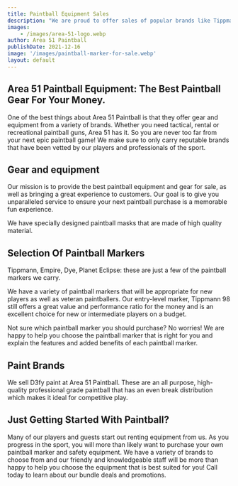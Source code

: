```yaml
---
title: Paintball Equipment Sales
description: "We are proud to offer sales of popular brands like Tippmann Paintball Markers and D3fy Paint"
images:
    - /images/area-51-logo.webp
author: Area 51 Paintball
publishDate: 2021-12-16
image: '/images/paintball-marker-for-sale.webp'
layout: default
---
```


## Area 51 Paintball Equipment: The Best Paintball Gear For Your Money.


One of the best things about Area 51 Paintball is that they offer gear and equipment from a variety of brands. Whether you need tactical, rental or recreational paintball guns, Area 51 has it. So you are never too far from your next epic paintball game!  We make sure to only carry reputable brands that have been vetted by our players and professionals of the sport.  


## Gear and equipment


Our mission is to provide the best paintball equipment and gear for sale, as well as bringing a great experience to customers. Our goal is to give you unparalleled service to ensure your next paintball purchase is a memorable fun experience.   


We have specially designed paintball masks that are made of high quality material.  


## Selection Of Paintball Markers


Tippmann, Empire, Dye, Planet Eclipse: these are just a few of the paintball markers we carry.   


We have a variety of paintball markers that will be appropriate for new players as well as veteran paintballers. Our entry-level marker, Tippmann 98 still offers a great value and performance ratio for the money and is an excellent choice for new or intermediate players on a budget.  


Not sure which paintball marker you should purchase?  No worries!  We are happy to help you choose the paintball marker that is right for you and explain the features and added benefits of each paintball marker.  


## Paint Brands

We sell D3fy paint at Area 51 Paintball.  These are an all purpose, high-quality professional grade paintball that has an even break distribution which makes it ideal for competitive play.  


## Just Getting Started With Paintball? 


Many of our players and guests start out renting equipment from us.  As you progress in the sport, you will more than likely want to purchase your own paintball marker and safety equipment.  We have a variety of brands to choose from and our friendly and knowledgeable staff will be more than happy to help you choose the equipment that is best suited for you!  Call today to learn about our bundle deals and promotions.  
